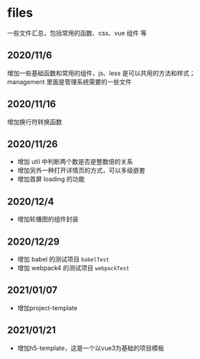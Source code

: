 # files

一些文件汇总，包括常用的函数、css、vue 组件 等

## 2020/11/6

增加一些基础函数和常用的组件，js、less 是可以共用的方法和样式；management 里面是管理系统需要的一些文件

## 2020/11/16

增加换行符转换函数

## 2020/11/26

- 增加 util 中判断两个数是否是整数倍的关系
- 增加另外一种打开详情页的方式，可以多级嵌套
- 增加首屏 loading 的功能

## 2020/12/4

- 增加轮播图的组件封装

## 2020/12/29
* 增加 babel 的测试项目 `babelTest`
* 增加 webpack4 的测试项目 `webpackTest`

## 2021/01/07
* 增加project-template

## 2021/01/21
* 增加h5-template，这是一个以vue3为基础的项目模板